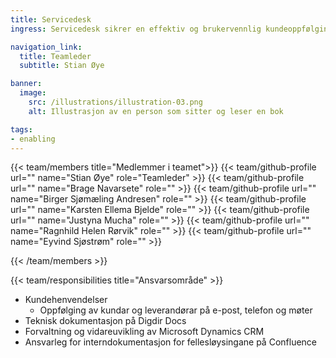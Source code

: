 ```yaml
---
title: Servicedesk
ingress: Servicedesk sikrer en effektiv og brukervennlig kundeoppfølging for alle våre fellesløsninger. Teamet er ansvarlig for onboarding av alle nye kunder og er hovedkontaktpunktet ut mot kunder og leverandører som har tatt i bruk løsningene.

navigation_link:
  title: Teamleder
  subtitle: Stian Øye

banner:
  image:
    src: /illustrations/illustration-03.png
    alt: Illustrasjon av en person som sitter og leser en bok

tags:
- enabling
---
```


{{< team/members title="Medlemmer i teamet">}}
{{< team/github-profile url="" name="Stian Øye" role="Teamleder" >}}
{{< team/github-profile url="" name="Brage Navarsete" role="" >}}
{{< team/github-profile url="" name="Birger Sjømæling Andresen" role="" >}}
{{< team/github-profile url="" name="Karsten Ellema Bjelde" role="" >}}
{{< team/github-profile url="" name="Justyna Mucha" role="" >}}
{{< team/github-profile url="" name="Ragnhild Helen Rørvik" role="" >}}
{{< team/github-profile url="" name="Eyvind Sjøstrøm" role="" >}}


{{< /team/members >}}

{{< team/responsibilities title="Ansvarsområde" >}}

- Kundehenvendelser
    - Oppfølging av kundar og leverandørar på e-post, telefon og møter
- Teknisk dokumentasjon på Digdir Docs
- Forvaltning og vidareuvikling av Microsoft Dynamics CRM
- Ansvarleg for interndokumentasjon for fellesløysingane på Confluence

